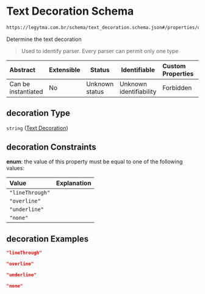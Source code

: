 # Text Decoration Schema

```txt
https://legytma.com.br/schema/text_decoration.schema.json#/properties/decoration
```

Determine the text decoration


> Used to identify parser. Every parser can permit only one type
>

| Abstract            | Extensible | Status         | Identifiable            | Custom Properties | Additional Properties | Access Restrictions | Defined In                                                                          |
| :------------------ | ---------- | -------------- | ----------------------- | :---------------- | --------------------- | ------------------- | ----------------------------------------------------------------------------------- |
| Can be instantiated | No         | Unknown status | Unknown identifiability | Forbidden         | Allowed               | none                | [text_style.schema.json\*](../schema/text_style.schema.json) |

## decoration Type

`string` ([Text Decoration](text_style-properties-text-decoration.md))

## decoration Constraints

**enum**: the value of this property must be equal to one of the following values:

| Value           | Explanation |
| :-------------- | ----------- |
| `"lineThrough"` |             |
| `"overline"`    |             |
| `"underline"`   |             |
| `"none"`        |             |

## decoration Examples

```json
"lineThrough"
```

```json
"overline"
```

```json
"underline"
```

```json
"none"
```

